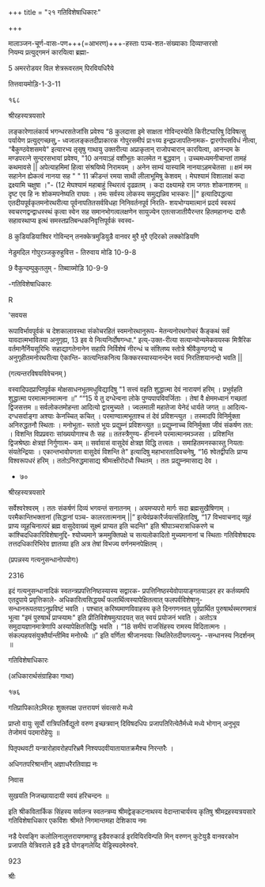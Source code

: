 +++
title = "२१ गतिविशेषाधिकारः"

+++



मालाञ्जन-चूर्ण-वासः-पण+++(=आभरण)+++-हस्ताः पञ्च-शत-संख्याकाः दिव्याप्सरसो  
नियम्य प्रत्युद्गमनं कारयित्वा ब्रह्मा- 

5 अमररोडयर विल शेत्ररूवरतम् पिरवियधिरैये 

तित्तवायमोड़ि-1-3-11 

१६८ 

श्रीरहस्यत्रयसारे 

लङ्कारेणालंकार्य भगन्धरसतेजांसि प्रवेश्य “8 कुलदासा इमे साक्षता गोविन्दस्येति किरीटघारिषु दिविषत्सु पर्यायेण प्रत्युद्गच्छसु,- ध्वजालङ्कतदीप्राकारक गोपुरसमीपं प्रा१य्य इन्द्रप्रजापतिनामक- द्वारगोपसविधं नीत्वा, “बैकुण्ठवेशसमये" इत्यारभ्य तृसृषु गाथायु उक्तरीत्या अप्राकृतान् राजोपचारान् कारयित्वा, आनन्दम के मण्डपरत्ने सुन्दरसभायां प्रवेश्य, "10 अनयाऽहं वशीभूतः कालमेत न बुद्धवान् । उच्चमध्यमनीचान्तां तामहं कथमावसे || अपेत्याहमिमां हित्वा संश्रयिष्ये निरामयम् । अनेन साम्यं यास्यामि नानयाऽहमचेतसा ॥ क्षमं मम सहानेन ह्येकत्वं नानया सह " " 11 क्रीडन्तं रमया साथी लीलाभूमिषु केशवम् । मेघश्यामं विशालाक्षं कदा द्रक्ष्यामि चक्षुषा ।"- (12 मेघश्यामं महाबाहुं स्थिरत्वं दृढव्रतम् । कदा दक्ष्यामहे राम जगतः शोकनाशनम् ॥ दृष्ट एव हि नः शोकमपनेष्यति राघवः । तमः सर्वस्य लोकस्य समुद्यन्निव भास्करः ||" इत्यादिपद्धत्या एतदीयपूर्वकृतमनोरथरीत्या पूर्वनापतितसर्वविधहा निनिवर्तनपूर्व निरति- शयभोग्यमात्मानं प्रदर्य स्वरूपं स्वचरणद्वन्द्वाधस्स्थं कृत्वा स्वेन सह समानभोगत्वलक्षणेन सायुज्येन एतत्सजातीयैरन्तर हितमहानन्दः दासैः सहावस्थाप्य इत्थं समस्तप्रतिबन्धकनिवृत्तिपूर्वकं स्वस्व- 

8 कुडियडियाश्विर गोविन्दन् तनक्केत्रमुडियुडै वानवर मुरै मुरै एदिरको लक्कोडियणि 

नेडुमदिल गोपुरञ्जकुरुहुवित्त - तिरुवाय मोडि 10-9-8 

9 वैकुन्दम्पुकुतलुम् - तिब्वाय्मोड़ि 10-9-9 

-गतिविशेषाधिकारः 

R 

'सवयस 

रूपाविर्भावपूर्वकं च देशकालावस्था संकोचरहितं स्वमनोरथानुरूप- मेतन्यनोरथगोचरं कैङ्कथं सर्वं यावदात्मभावितया अनुगृह्य, 13 इव ये नित्यनिर्दोषगन्धा." इत्य्-उक्त-रीत्या सत्यान्योन्यमेकवयस्क मित्रैरिक वर्तमानैर्नियसूरिभिः सहाद्यागतेनानेन सहापि निर्विशेषं नीरन्धं च संश्लिष्य स्तोत्रे श्रीवैकुण्ठगद्ये च अनुगृहीतमनोरथरीत्या ऐकान्ति- कात्यन्तिकनित्य किक्करस्यास्यानन्देन स्वयं निरतिशयानन्दो भवति || 

(गत्यन्तरविषयविवेचनम् ) 

वस्वादिपदप्राप्तिपूर्वक मोक्षसाधनभूतमधुविद्यादिषु "1 सत्त्वं वहति शुद्धात्मा देवं नारायणं हरिम् । प्रभुर्वहति शुद्धात्मा परमात्मानमात्मना ॥” ““15 ये तु दग्धेन्वना लोके पुण्यपापविवर्जिताः । तेषां वै क्षेममध्वानं गच्छतां द्विजसत्तम ॥ सर्वलोकतमोहन्ता आदित्यो द्वारमुच्यते । ज्वलमाली महातेजा येनेदं धार्यते जगत् ॥ आदित्य- दग्धसर्वाङ्गा अश्याः केनच्चित् कचित् । परमाण्वात्मभूताश्च तं देवं प्रविशन्त्युत । तस्मादपि विनिर्मुक्ता अनिरुद्धतनौ स्थिताः । मनोभूता- स्ततो भूयः प्रद्युम्नं प्रविशन्त्युत ॥ प्रद्युम्नाच्च विनिर्मुक्ता जीवं संकर्षण तत: । विशन्ति विप्रप्रवराः सांख्ययोगाश्च तैः सह ॥ ततस्त्रैगुण्य- हीनास्ने परमात्मानमञ्जसा । प्रविशन्ति द्विजश्रेष्ठाः क्षेत्रज्ञं निर्गुणात्म- कम् ॥ सर्वावासं वासुदेवं क्षेत्रज्ञ विद्धि तत्त्वतः । समाहितमनस्कास्तु नियताः संयतेन्द्रियाः । एकान्तभावोपगता वासुदेवं विशन्ति ते" इत्यादिषु महाभारतादिवचनेषु, “16 श्वेतद्वीपतिः प्राप्य विश्वरूपधरं हरिम् । ततोऽनिरुद्धमासाद्य श्रीमत्क्षीरोदधौ स्थितम् । ततः प्रद्युम्नमासाद्य देव । 

* ७० 

श्रीरहस्यत्रयसारे 

सर्वेश्वरेश्वरम् । ततः संकर्षणं दिव्यं भगवन्तं सनातनम् । अयमप्यपरो मार्गः सदा ब्रह्मसुखैषिणाम् । परमैकान्तिभक्तानां (सिद्धानां पञ्च- कालरतात्मनाम् ||” इत्येवंप्रकारैर्जयत्संहितादिषु, “17 विभवाचनाद् व्यूहं प्राप्य व्यूहचिनात्परं ब्रह्म वासुदेवाख्यं सूक्ष्मं प्राप्यत इति चदन्ति" इति श्रीपाञ्चरात्राधिकरणे च कांश्चिदधिकारिविशेषानुद्दि- श्योच्यमाने क्रममुक्तिपक्षे च सत्यलोकादितो मुच्यमानानां च स्थिताः गतिविशेषादयः तत्तदधिकारिभिरेव ज्ञातव्या इति अत्र तेषां विभज्य वर्णनमनपेक्षितम् । 

(प्रपन्नस्य गत्यनुसन्धानोपयोगः) 

2316 

इदं गत्यनुसन्धानादिकं स्वतन्त्रप्रपत्तिनिष्ठस्यास्य सद्वारक- प्रपत्तिनिष्ठस्येवोपायाङ्गतयाऽहर हर कर्तव्यमपि एतदुपाये प्रवृत्तिकाले- अधिकारित्वसिद्धयर्थं फलार्थित्वस्यापेक्षितत्वात् फलपर्वविशेषानु- सन्धानरूपतयाऽनुप्रविष्टं भवति । पश्चात् करिष्यमाणविवाहस्य कृते दिनगणनवत् पूर्वप्रार्थित पुरुषार्थस्मरणमात्रं भूत्वा "इमं पुरुषार्थं प्राप्स्यामः" इति प्रीतिविशेषमुत्पादयत् सत् स्वयं प्रयोजनं भवति । अतोऽत्र समुदायज्ञानमात्रेणापि अस्यापेक्षितसिद्धिः भवति । “18 समीपं राजसिंहस्य रामस्य विदितात्मनः । संकल्पहयसंयुक्तैर्यान्तीमिव मनोरथैः ॥” इति वर्णिता श्रीजानवयाः स्थितिरेतदीयगत्यनु- -सन्धानस्य निदर्शनम् ॥ 

गतिविशेषाधिकारः 

(अधिकारार्थसंग्राहिका गाथा) 

१७६ 

गतिप्रापिकालेऽमिरहः शुक्लपक्ष उत्तरायणं संवत्सरो मध्ये 

प्राप्तो वायुः सूर्यो रात्रिपतिर्वैद्युतो वरुण इच्छत्रवान् दिविषदधिपः प्रजापतिरित्येतैर्मध्ये मध्ये भोगान् अनुभूय तेजोमयं पदमारोहेयुः ॥ 

पितृपथवटी यन्त्रारोहावरोहपरिभ्रमै निश्यपदवीयातायातक्रमैश्च निरन्तरैः । 

अधिगतपरिश्रान्तीन् अज्ञाधरैरतिवाह्य नः 

निवास 

सुखयति निजच्छायादायी स्वयं हरिचन्दनः ॥ 

इति श्रीकवितार्किक सिंहस्य सर्वतन्त्र स्वतन्त्रम्य श्रीमद्वेङ्कटनाथस्य वेदान्ताचार्यस्य कृतिषु श्रीमद्रहस्यत्रयसारे गतिविशेषाधिकार एकविंशः श्रीमते निगमान्तमहा देशिकाय नमः 

नडै पेरवङ्गि कलोलिनालुत्तरायणमाण्डु इडैवरुकार्ड इरवियिरविन्पति मिन् वरुणन् कुटेयुडै वानवरकोन प्रजापति येत्रिवराले इडै इडै पोगङ्गलेय्दि येड्रिस्पदमेरुवरे. 

923 

श्रीः 
